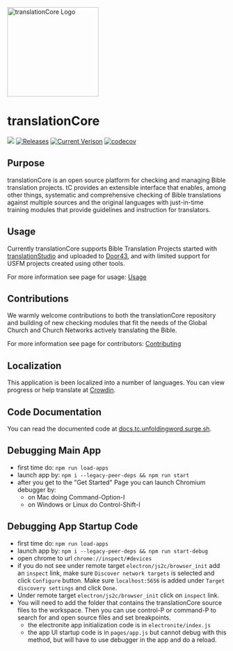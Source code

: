 <img src='https://raw.githubusercontent.com/unfoldingWord/translationCore/develop/src/images/TC_Icon.png' height="205px" width="210px" alt='translationCore Logo'>

# translationCore

![](https://github.com/unfoldingWord/translationCore/workflows/Node%20CI/badge.svg?branch=develop)
[![Releases](https://img.shields.io/github/downloads/unfoldingword/translationCore/total.svg)](https://github.com/unfoldingWord/translationCore/releases)
[![Current Verison](https://img.shields.io/github/tag/unfoldingword/translationCore.svg)](https://github.com/unfoldingWord/translationCore/tags)
[![codecov](https://codecov.io/gh/unfoldingWord/translationCore/branch/develop/graph/badge.svg)](https://codecov.io/gh/unfoldingWord/translationCore)

Purpose
---
translationCore is an open source platform for checking and managing Bible translation projects. tC provides an extensible interface that enables, among other things, systematic and comprehensive checking of Bible translations against multiple sources and the original languages with just-in-time training modules that provide guidelines and instruction for translators.

Usage
---
Currently translationCore supports Bible Translation Projects started with [translationStudio](https://unfoldingword.org/ts/) and uploaded to [Door43](https://git.door43.org/), and with limited support for USFM projects created using other tools.

For more information see page for usage: [Usage](https://github.com/unfoldingWord/translationCore/wiki/Usage)

Contributions
---
We warmly welcome contributions to both the translationCore repository and building of new checking modules that fit the needs of the Global Church and Church Networks actively translating the Bible.

For more information see page for contributors: [Contributing](https://github.com/unfoldingWord/translationCore/wiki/Contributing)

Localization
---
This application is been localized into a number of languages.
You can view progress or help translate at [Crowdin](https://crowdin.com/project/translationcore).

Code Documentation
---

You can read the documented code at [docs.tc.unfoldingword.surge.sh](http://docs.tc.unfoldingword.surge.sh/).

Debugging Main App
---
- first time do: `npm run load-apps`
- launch app by: `npm i --legacy-peer-deps && npm run start`
- after you get to the "Get Started" Page you can launch Chromium debugger by:
  - on Mac doing Command-Option-I
  - on Windows or Linux do Control-Shift-I

Debugging App Startup Code
---
- first time do: `npm run load-apps`
- launch app by: `npm i --legacy-peer-deps && npm run start-debug`
- open chrome to url `chrome://inspect/#devices`
- if you do not see under remote target `electron/js2c/browser_init` add an `inspect` link, make sure `Discover network targets` is selected and click `Configure` button.  Make sure `localhost:5656` is added under `Target discovery settings` and click `Done`.
- Under remote target `electron/js2c/browser_init` click on `inspect` link.
- You will need to add the folder that contains the translationCore source files to the workspace.  Then you can use control-P or command-P to search for and open source files and set breakpoints.
  - the electronite app initialization code is in `electronite/index.js`
  - the app UI startup code is in `pages/app.js` but cannot debug with this method, but will have to use debugger in the app and do a reload.


